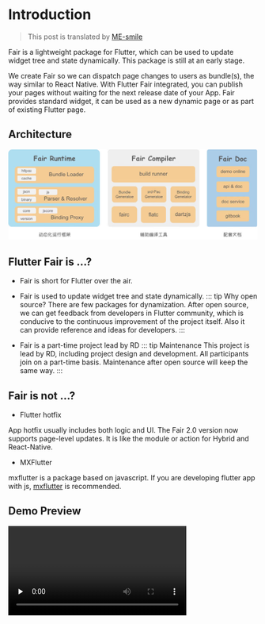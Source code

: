 
# Introduction

> This post is translated by [ME-smile](https://github.com/ME-smile)

Fair is a lightweight package for Flutter, which can be used to update widget tree and state dynamically. This package is still at an early stage.

We create Fair so we can dispatch page changes to users as bundle(s), the way similar to React Native. With Flutter Fair integrated, you can publish your pages without waiting for the next release date of your App. Fair provides standard widget, it can be used as a new dynamic page or as part of existing Flutter page.

## Architecture

![fair architecture](./assets/fair.png)

## Flutter Fair is ...?

- Fair is short for Flutter over the air.
- Fair is used to update widget tree and state dynamically.
::: tip Why open source?
There are few packages for dynamization. After open source, we can get feedback from developers in Flutter community, which is conducive to the continuous improvement of the project itself. Also it can provide reference and ideas for developers.
:::

- Fair is a part-time project lead by RD
::: tip Maintenance
This project is lead by RD, including project design and development. All participants join on a part-time basis. Maintenance after open source will keep the same way.
:::

## Fair is not ...?

* Flutter hotfix

App hotfix usually includes both logic and UI. The Fair 2.0 version now supports page-level updates. It is like the module or action for Hybrid and React-Native.

* MXFlutter

mxflutter is a package based on javascript. If you are developing flutter app with js, [mxflutter](https://github.com/mxflutter/mxflutter) is recommended.

## Demo Preview

<video width="360" height="auto" loop="loop" controls="" preload="none">
  <source src="/bestui.mp4" type="video/mp4">
  您的浏览器不支持 video 标签。
</video>
